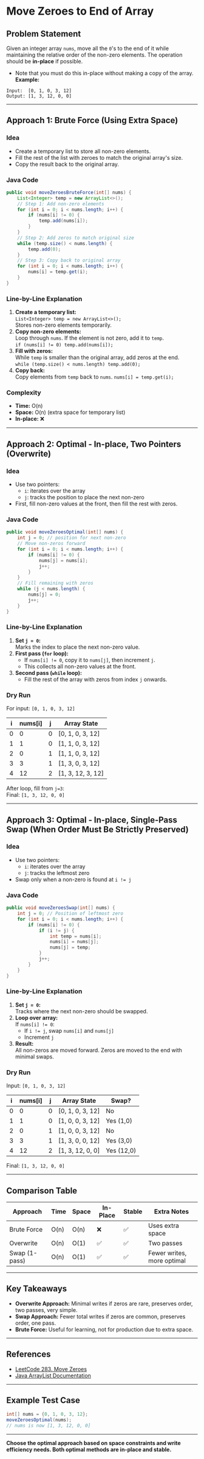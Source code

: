 # Move Zeroes to End of Array

## Problem Statement

Given an integer array `nums`, move all the `0`'s to the end of it while maintaining the relative order of the non-zero elements. The operation should be **in-place** if possible.

- Note that you must do this in-place without making a copy of the array.
**Example:**
```
Input:  [0, 1, 0, 3, 12]
Output: [1, 3, 12, 0, 0]
```

---

## Approach 1: Brute Force (Using Extra Space)

### Idea

- Create a temporary list to store all non-zero elements.
- Fill the rest of the list with zeroes to match the original array's size.
- Copy the result back to the original array.

### Java Code

```java
public void moveZeroesBruteForce(int[] nums) {
    List<Integer> temp = new ArrayList<>();
    // Step 1: Add non-zero elements
    for (int i = 0; i < nums.length; i++) {
        if (nums[i] != 0) {
            temp.add(nums[i]);
        }
    }
    // Step 2: Add zeros to match original size
    while (temp.size() < nums.length) {
        temp.add(0);
    }
    // Step 3: Copy back to original array
    for (int i = 0; i < nums.length; i++) {
        nums[i] = temp.get(i);
    }
}
```

### Line-by-Line Explanation

1. **Create a temporary list:**  
   `List<Integer> temp = new ArrayList<>();`  
   Stores non-zero elements temporarily.
2. **Copy non-zero elements:**  
   Loop through `nums`. If the element is not zero, add it to `temp`.  
   `if (nums[i] != 0) temp.add(nums[i]);`
3. **Fill with zeros:**  
   While `temp` is smaller than the original array, add zeros at the end.  
   `while (temp.size() < nums.length) temp.add(0);`
4. **Copy back:**  
   Copy elements from `temp` back to `nums`.
   `nums[i] = temp.get(i);`

### Complexity

- **Time:** O(n)
- **Space:** O(n) (extra space for temporary list)
- **In-place:** ❌

---

## Approach 2: Optimal - In-place, Two Pointers (Overwrite)

### Idea

- Use two pointers:
  - `i`: iterates over the array
  - `j`: tracks the position to place the next non-zero
- First, fill non-zero values at the front, then fill the rest with zeros.

### Java Code

```java
public void moveZeroesOptimal(int[] nums) {
    int j = 0; // position for next non-zero
    // Move non-zeros forward
    for (int i = 0; i < nums.length; i++) {
        if (nums[i] != 0) {
            nums[j] = nums[i];
            j++;
        }
    }
    // Fill remaining with zeros
    while (j < nums.length) {
        nums[j] = 0;
        j++;
    }
}
```

### Line-by-Line Explanation

1. **Set `j = 0`:**  
   Marks the index to place the next non-zero value.
2. **First pass (`for` loop):**  
   - If `nums[i] != 0`, copy it to `nums[j]`, then increment `j`.
   - This collects all non-zero values at the front.
3. **Second pass (`while` loop):**  
   - Fill the rest of the array with zeros from index `j` onwards.

### Dry Run

For input: `[0, 1, 0, 3, 12]`

| i | nums[i] | j | Array State         |
|---|---------|---|---------------------|
| 0 |    0    | 0 | [0, 1, 0, 3, 12]    |
| 1 |    1    | 0 | [1, 1, 0, 3, 12]    |
| 2 |    0    | 1 | [1, 1, 0, 3, 12]    |
| 3 |    3    | 1 | [1, 3, 0, 3, 12]    |
| 4 |   12    | 2 | [1, 3, 12, 3, 12]   |

After loop, fill from `j=3`:  
Final: `[1, 3, 12, 0, 0]`

---

## Approach 3: Optimal - In-place, Single-Pass Swap (When Order Must Be Strictly Preserved)

### Idea

- Use two pointers:
  - `i`: iterates over the array
  - `j`: tracks the leftmost zero
- Swap only when a non-zero is found at `i != j`

### Java Code

```java
public void moveZeroesSwap(int[] nums) {
    int j = 0; // Position of leftmost zero
    for (int i = 0; i < nums.length; i++) {
        if (nums[i] != 0) {
            if (i != j) {
                int temp = nums[i];
                nums[i] = nums[j];
                nums[j] = temp;
            }
            j++;
        }
    }
}
```

### Line-by-Line Explanation

1. **Set `j = 0`:**  
   Tracks where the next non-zero should be swapped.
2. **Loop over array:**  
   If `nums[i] != 0`:
   - If `i != j`, swap `nums[i]` and `nums[j]`
   - Increment `j`
3. **Result:**  
   All non-zeros are moved forward. Zeros are moved to the end with minimal swaps.

### Dry Run

Input: `[0, 1, 0, 3, 12]`

| i | nums[i] | j | Array State         | Swap?      |
|---|---------|---|---------------------|------------|
| 0 |   0     | 0 | [0, 1, 0, 3, 12]    | No         |
| 1 |   1     | 0 | [1, 0, 0, 3, 12]    | Yes (1,0)  |
| 2 |   0     | 1 | [1, 0, 0, 3, 12]    | No         |
| 3 |   3     | 1 | [1, 3, 0, 0, 12]    | Yes (3,0)  |
| 4 |  12     | 2 | [1, 3, 12, 0, 0]    | Yes (12,0) |

Final: `[1, 3, 12, 0, 0]`

---

## Comparison Table

| Approach      | Time   | Space | In-Place | Stable | Extra Notes                  |
|---------------|--------|-------|----------|--------|------------------------------|
| Brute Force   | O(n)   | O(n)  | ❌       | ✅     | Uses extra space             |
| Overwrite     | O(n)   | O(1)  | ✅       | ✅     | Two passes                   |
| Swap (1-pass) | O(n)   | O(1)  | ✅       | ✅     | Fewer writes, more optimal   |

---

## Key Takeaways

- **Overwrite Approach:** Minimal writes if zeros are rare, preserves order, two passes, very simple.
- **Swap Approach:** Fewer total writes if zeros are common, preserves order, one pass.
- **Brute Force:** Useful for learning, not for production due to extra space.

---

## References

- [LeetCode 283. Move Zeroes](https://leetcode.com/problems/move-zeroes/)
- [Java ArrayList Documentation](https://docs.oracle.com/javase/8/docs/api/java/util/ArrayList.html)

---

## Example Test Case

```java
int[] nums = {0, 1, 0, 3, 12};
moveZeroesOptimal(nums);
// nums is now [1, 3, 12, 0, 0]
```

---

**Choose the optimal approach based on space constraints and write efficiency needs. Both optimal methods are in-place and stable.**
